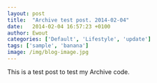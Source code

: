```yaml
---
layout: post
title:  "Archive test post. 2014-02-04"
date:   2014-02-04 16:57:23 +0100
author: Ewout
categories: ['Default', 'Lifestyle', 'update']
tags: ['sample', 'banana']
image: /img/blog-image.jpg
---
```

This is a test post to test my Archive code.